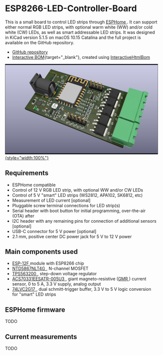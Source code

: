 # ESP8266-LED-Controller-Board
This is a small board to control LED strips through [ESPHome <i class="fa fa-external-link"></i>](https://esphome.io).
It can support either normal RGB LED strips, with optional warm white (WW) and/or cold white (CW) LEDs, as well as smart addressable LED strips.
It was designed in KiCad version 5.1.5 on macOS 10.15 Catalina and the full project is available on the GitHub repository.

- [GitHub repository <i class="fa fa-external-link"></i>](https://github.com/hampussandberg/esp-boards/tree/master/ESP8266-LED-Controller-Board)
- [Interactive BOM](ESP8266-LED-Controller-Board-ibom.html){target="\_blank"}, created using [InteractiveHtmlBom <i class="fa fa-external-link"></i>](https://github.com/openscopeproject/InteractiveHtmlBom)

[![](3d-top.png){style="width:100%"}](3d-top.png)

## Requirements
- ESPHome compatible
- Control of 12 V RGB LED strip, with optional WW and/or CW LEDs
- Control of 5 V "smart" LED strips (WS2812, APA102, SK6812, etc)
- Measurement of LED current [optional]
- Pluggable screw terminal connections for LED strip(s)
- Serial header with boot button for initial programming, over-the-air (OTA) after
- I2C header with any remaining pins for connection of additional sensors [optional]
- USB-C connector for 5 V power [optional]
- 2.1 mm, positive center DC power jack for 5 V to 12 V power

## Main components used
- [ESP-12F <i class="fa fa-external-link"></i>](https://en.wikipedia.org/wiki/ESP8266) module with ESP8266 chip
- [NTD5867NLT4G <i class="fa fa-external-link"></i>](https://www.onsemi.com/pub/Collateral/NTD5867NL-D.PDF), N-channel MOSFET
- [TPS563200 <i class="fa fa-external-link"></i>](http://www.ti.com/product/TPS563200), step-down voltage regulator
- [ACS70331EESATR-005U3 <i class="fa fa-external-link"></i>](https://www.allegromicro.com/~/media/Files/Datasheets/ACS70331-Datasheet.ashx), giant magneto-resistive ([GMR <i class="fa fa-external-link"></i>](https://en.wikipedia.org/wiki/Giant_magnetoresistance)) current sensor, 0 to 5 A, 3.3 V supply, analog output
- [74LVC2G17 <i class="fa fa-external-link"></i>](https://www.ti.com/product/SN74LVC2G17), dual schmitt-trigger buffer, 3.3 V to 5 V logic conversion for "smart" LED strips

## ESPHome firmware
TODO

## Current measurements
TODO

